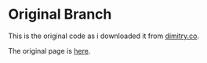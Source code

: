 Original Branch
===

This is the original code as i downloaded it from [dimitry.co](http://dmitry.gr/images/uARM.zip).

The original page is [here](http://dmitry.gr/index.php?r=05.Projects&proj=07.%20Linux%20on%208bit).
